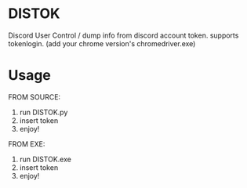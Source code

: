 # DISTOK
Discord User Control / dump info from discord account token.
supports tokenlogin. (add your chrome version's chromedriver.exe) 

# Usage
FROM SOURCE:
1. run DISTOK.py
2. insert token
3. enjoy!

FROM EXE:
1. run DISTOK.exe
2. insert token
3. enjoy!

